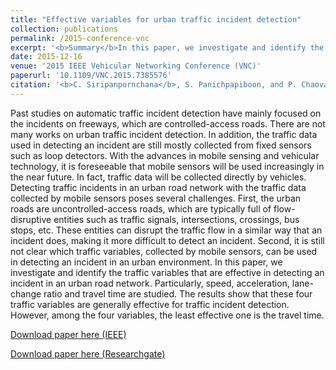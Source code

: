 ```yaml
---
title: "Effective variables for urban traffic incident detection"
collection: publications
permalink: /2015-conference-vnc
excerpt: '<b>Summary</b>In this paper, we investigate and identify the traffic variables that are effective in detecting an incident in an urban road network. Particularly, speed, acceleration, lane-change ratio and travel time are studied. The results show that these four traffic variables are generally effective for traffic incident detection. However, among the four variables, the least effective one is the travel time.'
date: 2015-12-16
venue: '2015 IEEE Vehicular Networking Conference (VNC)'
paperurl: '10.1109/VNC.2015.7385576'
citation: '<b>C. Siripanpornchana</b>, S. Panichpapiboon, and P. Chaovalit. &quot;Effective Variables for Urban Traffic Incident Detection.&quot; <i>in Proc. IEEE Vehicular Networking Conference (VNC), Kyoto Japan</i>. December. 2015.'
---
```

Past studies on automatic traffic incident detection have mainly focused on the incidents on freeways, which are controlled-access roads. There are not many works on urban traffic incident detection. In addition, the traffic data used in detecting an incident are still mostly collected from fixed sensors such as loop detectors. With the advances in mobile sensing and vehicular technology, it is foreseeable that mobile sensors will be used increasingly in the near future. In fact, traffic data will be collected directly by vehicles. Detecting traffic incidents in an urban road network with the traffic data collected by mobile sensors poses several challenges. First, the urban roads are uncontrolled-access roads, which are typically full of flow-disruptive entities such as traffic signals, intersections, crossings, bus stops, etc. These entities can disrupt the traffic flow in a similar way that an incident does, making it more difficult to detect an incident. Second, it is still not clear which traffic variables, collected by mobile sensors, can be used in detecting an incident in an urban environment. In this paper, we investigate and identify the traffic variables that are effective in detecting an incident in an urban road network. Particularly, speed, acceleration, lane-change ratio and travel time are studied. The results show that these four traffic variables are generally effective for traffic incident detection. However, among the four variables, the least effective one is the travel time.

[Download paper here (IEEE)](https://ieeexplore.ieee.org/abstract/document/7385576)

[Download paper here (Researchgate)](https://www.researchgate.net/publication/304294905_Effective_variables_for_urban_traffic_incident_detection)
